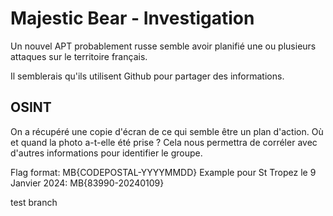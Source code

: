# Majestic Bear - Investigation

Un nouvel APT probablement russe semble avoir planifié une ou plusieurs attaques sur le territoire français.

Il semblerais qu'ils utilisent Github pour partager des informations.

## OSINT
On a récupéré une copie d'écran de ce qui semble être un plan d'action. Où et quand la photo a-t-elle été prise ? Cela nous permettra de corréler avec d'autres informations pour identifier le groupe.

Flag format: MB{CODEPOSTAL-YYYYMMDD} Example pour St Tropez le 9 Janvier 2024: MB{83990-20240109}

test branch
